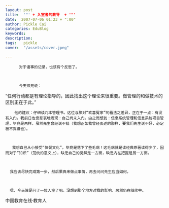 ```yaml
---
layout: post  
title:  '"' + 入室者的教导  + '"'
date:  2007-07-06 01:23 + ":00" 
author: Pickle Cai  
categories: EduBlog  
keywords: 
description:   
tags:	pickle   
cover:  "/assets/cover.jpeg"  

---  
```

    
          对于诸事的记录，也该有个反思了。



          今天师兄说：





“任何行动都是有理论指导的，因此找出这个理论来很重要。做管理的和做技术的区别正在于此。”

        他的建议：仔细读几本管理书。这位与那对“欢喜冤家”的看法之差异，正在于一点：有没有入门。我前日也曾悲哀地发现：自己尚未入门。由之而想到：信息系统管理和信息系统项目管理，毕竟是两样。虽然先生曾经说不错（我想正如我曾经表述的那样，要我们先生说不好，必定极不靠谱也）。



       我想自己从小接受“快餐文化”，毕竟是落下了些毛病！这毛病就是读经典原著读得少了，因而对于“知识”（笼统的意义上），缺乏自己的见解是一方面，缺乏内在把握是另一方面。



      我应该尽快完成第一步，然后果真来做点事情，再去问问先生应当如何。



      嗯，今天算是问了一位入室了吧。没想到那个地方对我的影响，居然仍在继续中。



		    
 中国教育在线·教育人

